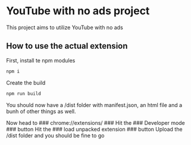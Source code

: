 # YouTube with no ads project

This project aims to utilize YouTube with no ads

## How to use the actual extension

First, install te npm modules
```js
npm i 
```

Create the build
```js
npm run build
```

You should now have a /dist folder with manifest.json,
an html file and a bunh of other things as well.

Now head to ### chrome://extensions/ ###
Hit the ### Developer mode ### button
Hit the ### load unpacked extension ### button
Upload the /dist folder and you should be fine to go
